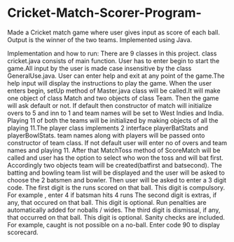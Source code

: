 # Cricket-Match-Scorer-Program-
Made a Cricket match game where user gives input as score of each ball. 
Output is the winner of the two teams. 
Implemented using Java.

Implementation and how to run:
    There are 9 classes in this project.
    class cricket.java consists of main function. User has to enter begin to start the game.All input by the user is made case insensitive by the class GeneralUse.java. User can enter help and exit at any point of the game.The help input will display the instructions to play the game.
    When the user enters begin, setUp method of Master.java class will be called.It will make one object of class Match and two objects of class Team.
    Then the game will ask default or not.
    If default then constructor of match  will initialize overs to 5 and inn to 1 and team names will be set to West Indies and India. Playing 11 of both the teams will be initialized by making objects of all the playing 11.The player class implements 2 interface playerBatStats and playerBowlStats. team names along with players will be passed onto constructor of team class.
    If not default user will enter no of overs and team names and playing 11.
    After that MatchToss method of ScoreMatch will be called and user has the option to select who won the toss and will bat first.
    Accordingly two objects team will be created(batfirst and batsecond).
    The batting and bowling team list will be displayed and the user will be asked to choose the 2 batsmen and bowler.
    Then user will be asked to enter a 3 digit code.
    The first digit is the runs scored on that ball. This digit is
    compulsory.
    For example , enter 4 if batsman hits 4 runs
    The second digit is extras, if any, that occured on that ball.
    This digit is optional. Run penalties are automatically added for
    noballs / wides.
    The third digit is dismissal, if any, that occurred on that ball.
    This digit is optional.
    Sanity checks are included. For example, caught is not possible
    on a no-ball.
    Enter code 90 to display scorecard.

       

